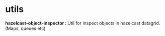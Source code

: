 # utils

<b> hazelcast-object-inspector : </b> Util for inspect objects in hazelcast datagrid. (Maps, queues etc)
